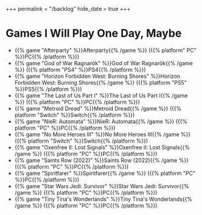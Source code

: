 +++
permalink = "/backlog"
hide_date = true
+++

# Games I Will Play One Day, Maybe

* {{% game "Afterparty" %}}Afterparty{{% /game %}} ({{% platform" PC" %}}PC{{% /platform %}})
* {{% game "God of War Ragnarök" %}}God of War Ragnarök{{% /game %}} ({{% platform "PS4" %}}PS4{{% /platform %}})
* {{% game "Horizon Forbidden West: Burning Shores" %}}Horizon Forbidden West: Burning Shores{{% /game %}} ({{% platform "PS5" %}}PS5{{% /platform %}})
* {{% game "The Last of Us Part I" %}}The Last of Us Part I{{% /game %}} ({{% platform "PC" %}}PC{{% /platform %}})
* {{% game "Metroid Dread" %}}Metroid Dread{{% /game %}} ({{% platform "Switch" %}}Switch{{% /platform %}})
* {{% game "NieR: Automata" %}}NieR: Automata{{% /game %}} ({{% platform "PC" %}}PC{{% /platform %}})
* {{% game "No More Heroes III" %}}No More Heroes III{{% /game %}} ({{% platform "Switch" %}}Switch{{% /platform %}})
* {{% game "Oxenfree II: Lost Signals" %}}Oxenfree II: Lost Signals{{% /game %}} ({{% platform "PC" %}}PC{{% /platform %}})
* {{% game "Saints Row (2022)" %}}Saints Row (2022){{% /game %}} ({{% platform "PC" %}}PC{{% /platform %}})
* {{% game "Spiritfarer" %}}Spiritfarer{{% /game %}} ({{% platform "PC" %}}PC{{% /platform %}})
* {{% game "Star Wars Jedi: Survivor" %}}Star Wars Jedi: Survivor{{% /game %}} ({{% platform "PC" %}}PC{{% /platform %}})
* {{% game "Tiny Tina's Wonderlands" %}}Tiny Tina's Wonderlands{{% /game %}} ({{% platform "PC" %}}PC{{% /platform %}})
